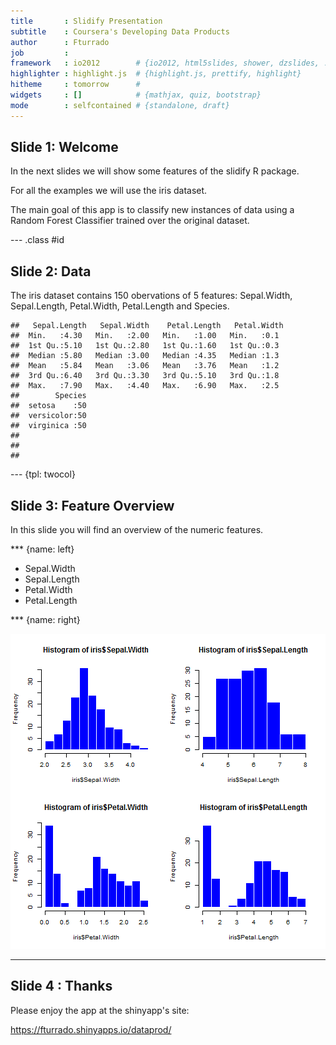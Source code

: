```yaml
---
title       : Slidify Presentation
subtitle    : Coursera's Developing Data Products
author      : Fturrado
job         : 
framework   : io2012        # {io2012, html5slides, shower, dzslides, ...}
highlighter : highlight.js  # {highlight.js, prettify, highlight}
hitheme     : tomorrow      # 
widgets     : []            # {mathjax, quiz, bootstrap}
mode        : selfcontained # {standalone, draft}
---
```


## Slide 1: Welcome

In the next slides we will show some features of the slidify R package.

For all the examples we will use the iris dataset.

The main goal of this app is to classify new instances of data using a Random Forest Classifier trained over the original dataset.



--- .class #id 

## Slide 2: Data

The iris dataset contains 150 obervations of 5 features: Sepal.Width, Sepal.Length, Petal.Width, Petal.Length and Species. 


```
##   Sepal.Length   Sepal.Width    Petal.Length   Petal.Width 
##  Min.   :4.30   Min.   :2.00   Min.   :1.00   Min.   :0.1  
##  1st Qu.:5.10   1st Qu.:2.80   1st Qu.:1.60   1st Qu.:0.3  
##  Median :5.80   Median :3.00   Median :4.35   Median :1.3  
##  Mean   :5.84   Mean   :3.06   Mean   :3.76   Mean   :1.2  
##  3rd Qu.:6.40   3rd Qu.:3.30   3rd Qu.:5.10   3rd Qu.:1.8  
##  Max.   :7.90   Max.   :4.40   Max.   :6.90   Max.   :2.5  
##        Species  
##  setosa    :50  
##  versicolor:50  
##  virginica :50  
##                 
##                 
## 
```

--- {tpl: twocol}

## Slide 3: Feature Overview

In this slide you will find an overview of the numeric features.

*** {name: left}

- Sepal.Width
- Sepal.Length
- Petal.Width
- Petal.Length

*** {name: right}

![plot of chunk unnamed-chunk-2](assets/fig/unnamed-chunk-2.png) 

--- 

## Slide 4 : Thanks

Please enjoy the app at the shinyapp's site:

https://fturrado.shinyapps.io/dataprod/




